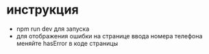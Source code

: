 # инструкция

- npm run dev для запуска
- для отображения ошибки на странице ввода номера телефона меняйте hasError в коде страницы
